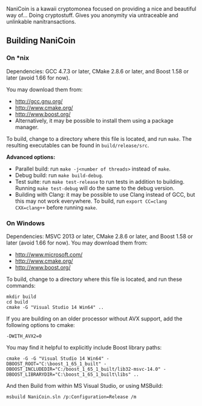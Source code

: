 NaniCoin is a kawaii cryptomonea focused on providing a nice and beautiful way of... Doing cryptostuff. Gives you anonymity via untraceable and unlinkable nanitransactions.

## Building NaniCoin

### On *nix

Dependencies: GCC 4.7.3 or later, CMake 2.8.6 or later, and Boost 1.58 or later (avoid 1.66 for now).

You may download them from:

* http://gcc.gnu.org/
* http://www.cmake.org/
* http://www.boost.org/
* Alternatively, it may be possible to install them using a package manager.

To build, change to a directory where this file is located, and run `make`. The resulting executables can be found in `build/release/src`.

**Advanced options:**

* Parallel build: run `make -j<number of threads>` instead of `make`.
* Debug build: run `make build-debug`.
* Test suite: run `make test-release` to run tests in addition to building. Running `make test-debug` will do the same to the debug version.
* Building with Clang: it may be possible to use Clang instead of GCC, but this may not work everywhere. To build, run `export CC=clang CXX=clang++` before running `make`.

### On Windows
Dependencies: MSVC 2013 or later, CMake 2.8.6 or later, and Boost 1.58 or later (avoid 1.66 for now). You may download them from:

* http://www.microsoft.com/
* http://www.cmake.org/
* http://www.boost.org/

To build, change to a directory where this file is located, and run these commands: 
```
mkdir build
cd build
cmake -G "Visual Studio 14 Win64" ..
```

If you are building on an older processor without AVX support, add the following options to cmake:
```
-DWITH_AVX2=0
```

You may find it helpful to explicitly include Boost library paths:
```
cmake -G -G "Visual Studio 14 Win64" -DBOOST_ROOT="C:\boost_1_65_1_built" -DBOOST_INCLUDEDIR="C:/boost_1_65_1_built/lib32-msvc-14.0" -DBOOST_LIBRARYDIR="C:\boost_1_65_1_built\libs" ..
 ```

And then Build from within MS Visual Studio, or using MSBuild:
```
msbuild NaniCoin.sln /p:Configuration=Release /m
 ```
